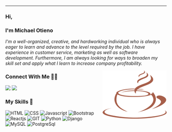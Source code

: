 ___

<!-- [<img src="/will.png" alt="image" width="1000px" height="400px">](https://otieno-mike.netlify.app/)<!--insert portfolio link--> 

### Hi,
### I'm Michael Otieno
_I'm a well-organized, creative, and hardworking individual who is always eager to learn and advance to
the level required by the job. I have experience in customer service, marketing as well as software
development. Furthermore, I am always looking for ways to broaden my skill set and apply what I learn to
increase company profitability._


<img align="right" width="200" height="150" src="/Coffee.png">

<!--### Check out Tools I Use :wrench:
[<img src="https://img.shields.io/badge/github-%777BB4.svg?style=for-the-badge&logo=github&logoColor=white&color=21262d" />](https://github.com/Michael-Otieno?tab=repositories)
[<img src="https://img.shields.io/badge/Codesandbox-%3776AB.svg?style=for-the-badge&logo=codesandbox&logoColor=white&color=563D7C" />](https://codesandbox.io/dashboard/home?workspace=a8563513-7858-4969-ad31-fbe90d95fba1)
[<img src="https://img.shields.io/badge/Codepen-%3776AB.svg?style=for-the-badge&logo=codepen&logoColor=white&color=E34F26" /](https://codepen.io/michael-otieno)-->

<!--### Check My writings ✍🏽-->
<!--[<img src="https://img.shields.io/badge/hashnode-%7396.svg?style=for-the-badge&logo=hashnode&color=FF2D20" /](https://devmike.hashnode.dev/)-->

### Connect With Me 🤝🤝
[<img src="https://img.shields.io/badge/linkedin-%F7DF1E.svg?style=for-the-badge&logo=linkedin&logoColor=black&color=F7DF1E" />](https://www.linkedin.com/in/michael-otieno-924157217/)
[<img src = "https://img.shields.io/badge/twitter-%1572B6.svg?style=for-the-badge&logo=twitter&logoColor=white&color=1572B6">](https://twitter.com/@mike_can_code)

<!-- ### Github Stats :bar_chart:
<p align="center"> 
   <img  height="200em" src="https://github-readme-stats.vercel.app/api?username=Michael-Otieno&show_icons=true&theme=radical" alt="Github stats" /> 
   <img height="200em" src="https://github-readme-streak-stats.herokuapp.com/?user=Michael-Otieno&theme=radical" /> 
   <img height="200em" src="https://activity-graph.herokuapp.com/graph?username=Michael-Otieno&theme=radical" /> 
   <img height="200em" src="https://github-readme-stats.vercel.app/api/top-langs/?username=Michael-Otieno&theme=radical" /> 
</p> -->




### My Skills :rocket:
![HTML](https://img.shields.io/badge/html5-%3776AB.svg?style=for-the-badge&logo=html5&logoColor=white&color=E34F26)
![CSS](https://img.shields.io/badge/css3-%1572B6.svg?style=for-the-badge&logo=css3&logoColor=white&color=1572B6)
![Javascript](https://img.shields.io/badge/javscript-%F7DF1E.svg?style=for-the-badge&logo=javascript&logoColor=black&color=F7DF1E)
![Bootstrap](https://img.shields.io/badge/bootstrap-%3776AB.svg?style=for-the-badge&logo=bootstrap&logoColor=white&color=563D7C)
![Reactjs](https://img.shields.io/badge/react-%7396.svg?style=for-the-badge&logo=react&color=FF2D20)
![GIT](https://img.shields.io/badge/git-%3776AB.svg?style=for-the-badge&logo=git&logoColor=white&color=F05032)
![Python](https://img.shields.io/badge/python-%3776AB.svg?style=for-the-badge&logo=python&logoColor=3776AB&color=f29221)
![Django](https://img.shields.io/badge/django-%7396.svg?style=for-the-badge&logo=django&logoColor=white&color=0C3C26)
![MySQL](https://img.shields.io/badge/mysql-%4479A1.svg?style=for-the-badge&logo=mysql&logoColor=white&color=f29221)
![PostgreSql](https://img.shields.io/badge/postresql-%3776AB.svg?style=for-the-badge&logo=postgresql&logoColor=white&color=4479A1)
<!-- ![Linux](https://img.shields.io/badge/linux-%FCC624.svg?style=for-the-badge&logo=linux&logoColor=black&color=FCC624) -->

<!-- ![Flask](https://img.shields.io/badge/flask-%7396.svg?style=for-the-badge&logo=flask&logoColor=black&color=white) -->
<!-- ![Markdown](https://img.shields.io/badge/markdown-%7396.svg?style=for-the-badge&logo=markdown&logoColor=white&color=blue) -->



<!-- 
### Tools I Use :wrench:
![Ubuntu VM](https://img.shields.io/badge/Ubuntu%20VM-E95420.svg?style=for-the-badge&logo=ubuntu&logoColor=white)
![VS Code](https://img.shields.io/badge/VS%20Code-007ACC.svg?&style=for-the-badge&logo=visual-studio-code&logoColor=white)
![Figma](https://img.shields.io/badge/figma-%777BB4.svg?style=for-the-badge&logo=figma&logoColor=white&color=0acf83) -->



<!-- 
### Connect With Me 🤝🤝
[<img src="https://img.shields.io/badge/michael otieno-%230077B5.svg?&style=for-the-badge&logo=linkedin&logoColor=white" />](https://www.linkedin.com/in/michael-otieno-924157217/)
[<img src = "https://img.shields.io/badge/@mike_can_code-%2320A1F1.svg?&style=for-the-badge&logo=twitter&logoColor=white">](https://twitter.com/@mike_can_code) -->
<!--[<img src = "https://img.shields.io/badge/aakarshteja-%181717.svg?&style=for-the-badge&logo=facebook&logoColor=white&color=1877F2">](https://www.facebook.com/aakarsh.teja)
[<img src = "https://img.shields.io/badge/aakarshteja-%181717.svg?&style=for-the-badge&logo=instagram&logoColor=white&color=E4405F">](https://www.instagram.com/aakarshteja/)









